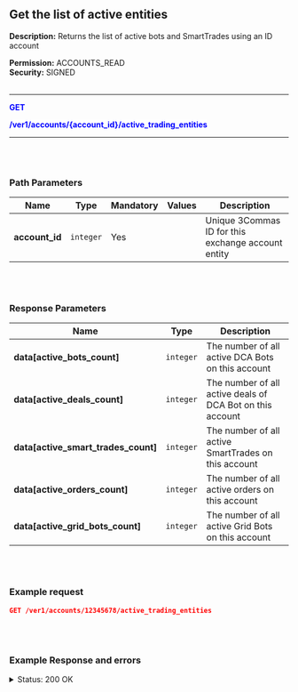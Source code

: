 ## Get the list of active entities<br>

**Description:** Returns the list of active bots and SmartTrades using an ID account<br>

**Permission:** ACCOUNTS_READ<br>
**Security:** SIGNED<br>
<br>

----------

<mark style="color:blue;background-color:white" > **GET**

<mark style="color:blue;background-color:white" > **/ver1/accounts/{account_id}/active_trading_entities**

----------

<br>
<br>

### Path Parameters<br>

| Name | Type |	Mandatory |	Values	| Description|
|------|------|-----------|-----------------|------------|
|**account_id** | `integer` | Yes |  | Unique 3Commas ID for this exchange account entity |

<br>
<br>

### Response Parameters<br>

| Name | Type |	Description|
|------|------|------------|
|**data[active_bots_count]**| `integer` | The number of all active DCA Bots on this account |
|**data[active_deals_count]**| `integer` | The number of all active deals of DCA Bot on this account |
|**data[active_smart_trades_count]**| `integer` | The number of all active SmartTrades on this account |
|**data[active_orders_count]**|`integer`| The number of all active orders on this account|
|**data[active_grid_bots_count]**| `integer` | The number of all active Grid Bots on this account |

<br>
<br>

### Example request<br>

```json
GET /ver1/accounts/12345678/active_trading_entities
```
<br>
<br>

### Example Response and errors<br>


<details>

<summary>Status: 200 OK</summary><br>

```json
{
    "data": {
        "active_bots_count": 5,
        "active_deals_count": 4,
        "active_smart_trades_count": 3,
        "active_orders_count": 2,
        "active_grid_bots_count": 0
    }
}
```
</details>